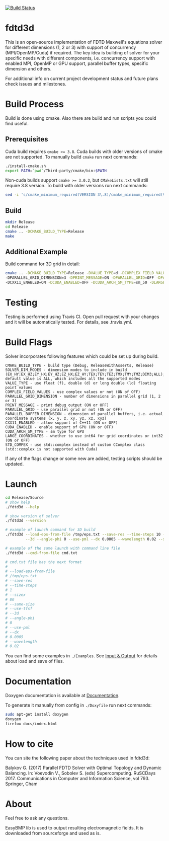 [![Build Status](https://travis-ci.org/zer011b/fdtd3d.svg?branch=master)](https://travis-ci.org/zer011b/fdtd3d)

# fdtd3d

This is an open-source implementation of FDTD Maxwell's equations solver for different dimensions (1, 2 or 3) with support of concurrency (MPI/OpenMP/Cuda) if required. The key idea is building of solver for your specific needs with different components, i.e. concurrency support with enabled MPI, OpenMP or GPU support, parallel buffer types, specific dimension and others.

For additional info on current project development status and future plans check issues and milestones.

# Build Process

Build is done using cmake. Also there are build and run scripts you could find useful.

## Prerequisites

Cuda build requires `cmake >= 3.8`. Cuda builds with older versions of cmake are not supported. To manually build `cmake` run next commands:

```sh
./install-cmake.sh
export PATH=`pwd`/Third-party/cmake/bin:$PATH
```

Non-cuda builds support `cmake >= 3.0.2`, but `CMakeLists.txt` will still require 3.8 version. To build with older versions run next commands:
```sh
sed -i 's/cmake_minimum_required(VERSION 3\.8)/cmake_minimum_required(VERSION 3\.0\.2)/' CMakeLists.txt
```

## Build

```sh
mkdir Release
cd Release
cmake .. -DCMAKE_BUILD_TYPE=Release
make
```

## Additional Example

Build command for 3D grid in detail:

```sh
cmake .. -DCMAKE_BUILD_TYPE=Release -DVALUE_TYPE=d -DCOMPLEX_FIELD_VALUES=OFF \
-DPARALLEL_GRID_DIMENSION=3 -DPRINT_MESSAGE=ON -DPARALLEL_GRID=OFF -DPARALLEL_BUFFER_DIMENSION=xyz \
-DCXX11_ENABLED=ON -DCUDA_ENABLED=OFF -DCUDA_ARCH_SM_TYPE=sm_50 -DLARGE_COORDINATES=OFF
```

# Testing

Testing is performed using Travis CI. Open pull request with your changes and it will be automatically tested.
For details, see .travis.yml.

# Build Flags

Solver incorporates following features which could be set up during build.

```c_cpp
CMAKE_BUILD_TYPE - build type (Debug, ReleaseWithAsserts, Release)
SOLVER_DIM_MODES - dimension modes to include in build (EX_HY;EX_HZ;EY_HX;EY_HZ;EZ_HX;EZ_HY;TEX;TEY;TEZ;TMX;TMY;TMZ;DIM3;ALL); default value is ALL, which includes all the supported modes
VALUE_TYPE - use float (f), double (d) or long double (ld) floating point values
COMPLEX_FIELD_VALUES - use complex values or not (ON of OFF)
PARALLEL_GRID_DIMENSION - number of dimensions in parallel grid (1, 2 or 3)
PRINT_MESSAGE - print debug output (ON or OFF)
PARALLEL_GRID - use parallel grid or not (ON or OFF)
PARALLEL_BUFFER_DIMENSION - dimension of parallel buffers, i.e. actual coordinate systems (x, y, z, xy, yz, xz, xyz)
CXX11_ENABLED - allow support of C++11 (ON or OFF)
CUDA_ENABLED - enable support of GPU (ON or OFF)
CUDA_ARCH_SM_TYPE - sm type for GPU
LARGE_COORDINATES - whether to use int64 for grid coordinates or int32 (ON or OFF)
STD_COMPEX - use std::complex instead of custom CComplex class (std::complex is not supported with Cuda)
```

If any of the flags change or some new are added, testing scripts should be updated.

# Launch

```sh
cd Release/Source
# show help
./fdtd3d --help

# show version of solver
./fdtd3d --version

# example of launch command for 3D build
./fdtd3d --load-eps-from-file /tmp/eps.txt --save-res --time-steps 10 --sizex 80 --same-size --use-tfsf \
         --3d --angle-phi 0 --use-pml --dx 0.0005 --wavelength 0.02 --save-cmd-to-file cmd.txt

# example of the same launch with command line file
./fdtd3d --cmd-from-file cmd.txt

# cmd.txt file has the next format
#
# --load-eps-from-file
# /tmp/eps.txt
# --save-res
# --time-steps
# 1
# --sizex
# 80
# --same-size
# --use-tfsf
# --3d
# --angle-phi
# 0
# --use-pml
# --dx
# 0.0005
# --wavelength
# 0.02
```

You can find some examples in `./Examples`. See [Input & Output](Docs/Input-Output.md) for details about load and save of files.

# Documentation

Doxygen documentation is available at [Documentation](http://zer011b.github.io/fdtd3d/).

To generate it manually from config in `./Doxyfile` run next commands:

```sh
sudo apt-get install doxygen
doxygen
firefox docs/index.html
```

# How to cite

You can site the following paper about the techniques used in fdtd3d:

Balykov G. (2017) Parallel FDTD Solver with Optimal Topology and Dynamic Balancing. In: Voevodin V., Sobolev S. (eds) Supercomputing. RuSCDays 2017. Communications in Computer and Information Science, vol 793. Springer, Cham

# About

Feel free to ask any questions.

EasyBMP lib is used to output resulting electromagnetic fields. It is downloaded from sourceforge and used as is.
